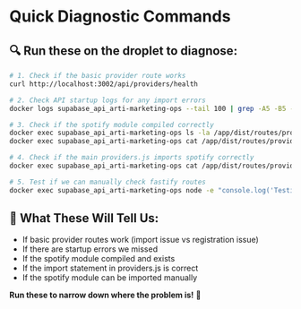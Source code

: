 # Quick Diagnostic Commands

## 🔍 **Run these on the droplet to diagnose:**

```bash
# 1. Check if the basic provider route works
curl http://localhost:3002/api/providers/health

# 2. Check API startup logs for any import errors
docker logs supabase_api_arti-marketing-ops --tail 100 | grep -A5 -B5 -i error

# 3. Check if the spotify module compiled correctly  
docker exec supabase_api_arti-marketing-ops ls -la /app/dist/routes/providers/
docker exec supabase_api_arti-marketing-ops cat /app/dist/routes/providers/spotify.js | head -20

# 4. Check if the main providers.js imports spotify correctly
docker exec supabase_api_arti-marketing-ops cat /app/dist/routes/providers.js | head -10

# 5. Test if we can manually check fastify routes
docker exec supabase_api_arti-marketing-ops node -e "console.log('Testing module import...'); try { require('/app/dist/routes/providers/spotify.js'); console.log('Spotify module imported successfully'); } catch(e) { console.error('Import failed:', e.message); }"
```

## 🎯 **What These Will Tell Us:**
- If basic provider routes work (import issue vs registration issue)
- If there are startup errors we missed
- If the spotify module compiled and exists
- If the import statement in providers.js is correct
- If the spotify module can be imported manually

**Run these to narrow down where the problem is!** 🔧
